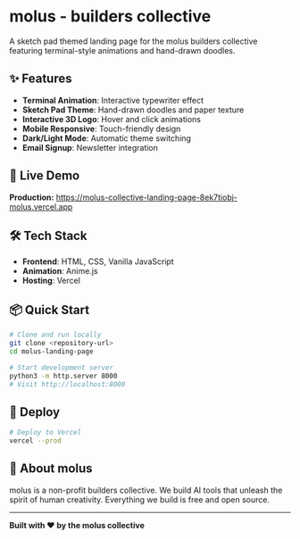 # molus - builders collective

A sketch pad themed landing page for the molus builders collective featuring terminal-style animations and hand-drawn doodles.

## ✨ Features

- **Terminal Animation**: Interactive typewriter effect
- **Sketch Pad Theme**: Hand-drawn doodles and paper texture
- **Interactive 3D Logo**: Hover and click animations
- **Mobile Responsive**: Touch-friendly design
- **Dark/Light Mode**: Automatic theme switching
- **Email Signup**: Newsletter integration

## 🚀 Live Demo

**Production:** https://molus-collective-landing-page-8ek7tiobj-molus.vercel.app

## 🛠️ Tech Stack

- **Frontend**: HTML, CSS, Vanilla JavaScript
- **Animation**: Anime.js
- **Hosting**: Vercel

## 📦 Quick Start

```bash
# Clone and run locally
git clone <repository-url>
cd molus-landing-page

# Start development server
python3 -m http.server 8000
# Visit http://localhost:8000
```

## 🚀 Deploy

```bash
# Deploy to Vercel
vercel --prod
```

## 🌌 About molus

molus is a non-profit builders collective. We build AI tools that unleash the spirit of human creativity. Everything we build is free and open source.

---

**Built with ❤️ by the molus collective** 